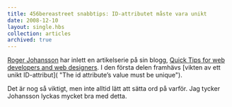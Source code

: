 ```yaml
---
title: 456bereastreet snabbtips: ID-attributet måste vara unikt
date: 2008-12-10
layout: single.hbs
collection: articles
archived: true
---
```

[Roger Johansson](http://456bereastreet.com) har inlett en artikelserie
på sin blogg, [Quick Tips for web developers and web
designers](http://www.456bereastreet.com/archive/200812/quick_tips_for_web_developers_and_web_designers/).
I den första delen framhävs [vikten av ett unikt
ID-attribut]( "The id attribute’s value must be unique").

Det är nog så viktigt, men inte alltid lätt att sätta ord på varför. Jag
tycker Johansson lyckas mycket bra med detta.